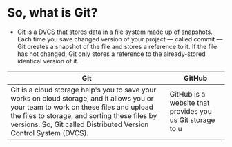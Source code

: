 # So, what is Git?
  * Git is a DVCS that stores data in a file system made up of snapshots. Each time you save changed version of your project — called commit — Git creates a snapshot of the file and stores a reference to it. If the file has not changed, Git only stores a reference to the already-stored identical version of it.

Git | GitHub
--- | ------
Git is a cloud storage help's you to save your works on cloud storage, and it allows you or your team to work on these files and upload the files to storage, and sorting these files by versions.  So, Git called Distributed Version Control System (DVCS). | GitHub is a website that provides you us Git storage to u

